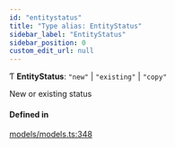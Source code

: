 ```yaml
---
id: "entitystatus"
title: "Type alias: EntityStatus"
sidebar_label: "EntityStatus"
sidebar_position: 0
custom_edit_url: null
---
```


Ƭ **EntityStatus**: ``"new"`` \| ``"existing"`` \| ``"copy"``

New or existing status

#### Defined in

[models/models.ts:348](https://github.com/Camberi/firecms/blob/42dd384/src/models/models.ts#L348)
